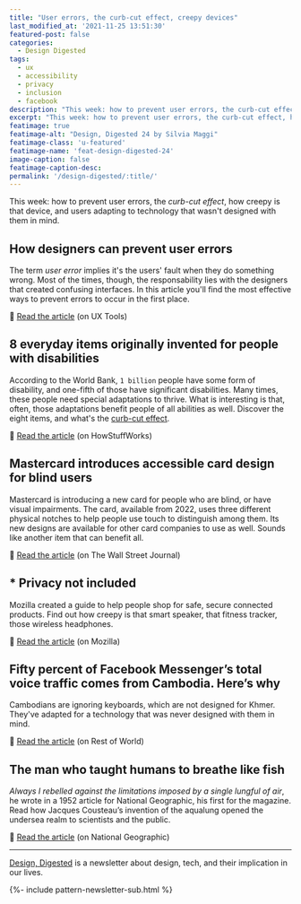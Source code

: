 ```yaml
---
title: "User errors, the curb-cut effect, creepy devices"
last_modified_at: '2021-11-25 13:51:30'
featured-post: false
categories:
  - Design Digested
tags:
  - ux
  - accessibility
  - privacy
  - inclusion
  - facebook
description: "This week: how to prevent user errors, the curb-cut effect, how creepy is that device, and users adapting to technology that wasn't designed with them in mind."
excerpt: "This week: how to prevent user errors, the curb-cut effect, how creepy is that device, and users adapting to technology that wasn't designed with them in mind."
featimage: true
featimage-alt: "Design, Digested 24 by Silvia Maggi"
featimage-class: 'u-featured'
featimage-name: 'feat-design-digested-24'
image-caption: false
featimage-caption-desc: 
permalink: '/design-digested/:title/'
---
```

<p class="lead">This week: how to prevent user errors, the <em>curb-cut effect</em>, how creepy is that device, and users adapting to technology that wasn't designed with them in mind.</p>

<!--more-->

## How designers can prevent user errors

The term <em>user error</em> implies it's the users' fault when they do something wrong. Most of the times, though, the responsability lies with the designers that created confusing interfaces. In this article you'll find the most effective ways to prevent errors to occur in the first place. 

<p class="detached">🔗 <a href="https://uxtools.co/blog/how-designers-can-prevent-user-errors">Read the article</a> (on UX Tools)</p>

## 8 everyday items originally invented for people with disabilities

According to the World Bank, <code>1 billion</code> people have some form of disability, and one-fifth of those have significant disabilities. Many times, these people need special adaptations to thrive. What is interesting is that, often, those adaptations benefit people of all abilities as well. Discover the eight items, and what's the <a href="https://ssir.org/articles/entry/the_curb_cut_effect">curb-cut effect</a>.

<p class="detached">🔗 <a href="https://science.howstuffworks.com/innovation/everyday-innovations/items-invented-people-with-disabilities.htm">Read the article</a> (on HowStuffWorks)</p>

## Mastercard introduces accessible card design for blind users

Mastercard is introducing a new card for people who are blind, or have visual impairments. The card, available from 2022, uses three different physical notches to help people use touch to distinguish among them. Its new designs are available for other card companies to use as well. Sounds like another item that can benefit all.

<p class="detached">🔗 <a href="https://www.wsj.com/articles/mastercard-introduces-accessible-card-design-for-blind-users-11635285951">Read the article</a> (on The Wall Street Journal)</p>

## * Privacy not included

Mozilla created a guide to help people shop for safe, secure connected products. Find out how creepy is that smart speaker, that fitness tracker, those wireless headphones.

<p class="detached">🔗 <a href="https://foundation.mozilla.org/en/privacynotincluded/">Read the article</a> (on Mozilla)</p>

## Fifty percent of Facebook Messenger’s total voice traffic comes from Cambodia. Here’s why

Cambodians are ignoring keyboards, which are not designed for Khmer. They've adapted for a technology that was never designed with them in mind. 

<p class="detached">🔗 <a href="https://restofworld.org/2021/facebook-didnt-know-why-half-of-messengers-voice-traffic-comes-from-cambodia-heres-why/">Read the article</a> (on Rest of World)</p>

## The man who taught humans to breathe like fish

<em>Always I rebelled against the limitations imposed by a single lungful of air</em>, he wrote in a 1952 article for National Geographic, his first for the magazine. Read how Jacques Cousteau’s invention of the aqualung opened the undersea realm to scientists and the public.

<p class="detached">🔗 <a href="https://www.nationalgeographic.com/history/article/the-man-who-taught-humans-to-breathe-like-fish">Read the article</a> (on National Geographic)</p>

<hr>

<p class="detached"><a href="/newsletter/" title="Go to the Newsletter page">Design, Digested</a> is a newsletter about design, tech, and their implication in our lives.</p>

{%- include pattern-newsletter-sub.html %}




